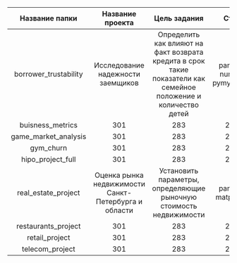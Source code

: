 | Название папки | Название проекта | Цель задания |Стек |
| :---: | :---: | :---: |:---: |
| borrower_trustability | Исследование надежности заемщиков | Определить как влияют на факт возврата кредита в срок такие показатели как семейное положение и количество детей |pandas, numpy, pymystem3 |
| buisness_metrics | 301 | 283 |283 |
| game_market_analysis | 301 | 283 |283 |
| gym_churn | 301 | 283 |283 |
| hipo_project_full | 301 | 283 |283 |
| real_estate_project | Оценка рынка недвижимости Санкт-Петербурга и области | Установить параметры, определяющие рыночную стоимость недвижимости |pandas, matplotlib |
| restaurants_project | 301 | 283 |283 |
| retail_project | 301 | 283 |283 |
| telecom_project | 301 | 283 |283 |

